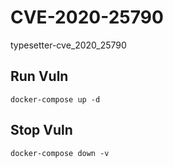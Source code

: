 # CVE-2020-25790

typesetter-cve_2020_25790

## Run Vuln

```
docker-compose up -d
```

## Stop Vuln

```
docker-compose down -v
```

